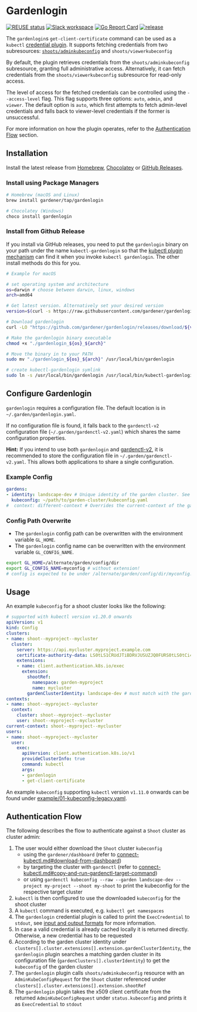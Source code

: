 # Gardenlogin
[![REUSE status](https://api.reuse.software/badge/github.com/gardener/gardenlogin)](https://api.reuse.software/info/github.com/gardener/gardenlogin)
[![Slack workspace](https://img.shields.io/badge/Slack-Gardener%20Project-brightgreen.svg?logo=slack)](https://gardener-cloud.slack.com/)
[![Go Report Card](https://goreportcard.com/badge/github.com/gardener/gardenlogin)](https://goreportcard.com/report/github.com/gardener/gardenlogin)
[![release](https://badge.fury.io/gh/gardener%2Fgardenlogin.svg)](https://badge.fury.io/gh/gardener%2Fgardenlogin)

The `gardenlogin`s `get-client-certificate` command can be used as a `kubectl` [credential plugin](https://kubernetes.io/docs/reference/access-authn-authz/authentication/#client-go-credential-plugins). It supports fetching credentials from two subresources: [`shoots/adminkubeconfig`](https://github.com/gardener/gardener/blob/master/docs/proposals/16-adminkubeconfig-subresource.md) and `shoots/viewerkubeconfig`

By default, the plugin retrieves credentials from the `shoots/adminkubeconfig` subresource, granting full administrative access. Alternatively, it can fetch credentials from the `shoots/viewerkubeconfig` subresource for read-only access.

The level of access for the fetched credentials can be controlled using the `--access-level` flag. This flag supports three options: `auto`, `admin`, and `viewer`. The default option is `auto`, which first attempts to fetch admin-level credentials and falls back to viewer-level credentials if the former is unsuccessful.

For more information on how the plugin operates, refer to the [Authentication Flow](#authentication-flow) section.

## Installation

Install the latest release from [Homebrew](https://brew.sh/), [Chocolatey](https://chocolatey.org/packages/gardenlogin) or [GitHub Releases](https://github.com/gardener/gardenlogin/releases).

### Install using Package Managers

```sh
# Homebrew (macOS and Linux)
brew install gardener/tap/gardenlogin

# Chocolatey (Windows)
choco install gardenlogin
```

### Install from Github Release

If you install via GitHub releases, you need to put the `gardenlogin` binary on your path under the name `kubectl-gardenlogin` so that the [kubectl plugin mechanism](https://kubernetes.io/docs/tasks/extend-kubectl/kubectl-plugins/) can find it when you invoke `kubectl gardenlogin`. The other install methods do this for you.

```bash
# Example for macOS

# set operating system and architecture
os=darwin # choose between darwin, linux, windows
arch=amd64

# Get latest version. Alternatively set your desired version
version=$(curl -s https://raw.githubusercontent.com/gardener/gardenlogin/master/LATEST)

# Download gardenlogin
curl -LO "https://github.com/gardener/gardenlogin/releases/download/${version}/gardenlogin_${os}_${arch}"

# Make the gardenlogin binary executable
chmod +x "./gardenlogin_${os}_${arch}"

# Move the binary in to your PATH
sudo mv "./gardenlogin_${os}_${arch}" /usr/local/bin/gardenlogin

# create kubectl-gardenlogin symlink
sudo ln -s /usr/local/bin/gardenlogin /usr/local/bin/kubectl-gardenlogin
```

## Configure Gardenlogin
`gardenlogin` requires a configuration file. The default location is in `~/.garden/gardenlogin.yaml`. 

If no configuration file is found, it falls back to the `gardenctl-v2` configuration file (`~/.garden/gardenctl-v2.yaml`) which shares the same configuration properties.

**Hint:** If you intend to use both `gardenlogin` and [gardenctl-v2](https://github.com/gardener/gardenctl-v2/), it is recommended to store the configuration file in `~/.garden/gardenctl-v2.yaml`. This allows both applications to share a single configuration.

### Example Config
```yaml
gardens:
- identity: landscape-dev # Unique identity of the garden cluster. See cluster-identity ConfigMap in kube-system namespace of the garden cluster
  kubeconfig: ~/path/to/garden-cluster/kubeconfig.yaml
#  context: different-context # Overrides the current-context of the garden cluster kubeconfig  
```

### Config Path Overwrite
- The `gardenlogin` config path can be overwritten with the environment variable `GL_HOME`.
- The `gardenlogin` config name can be overwritten with the environment variable `GL_CONFIG_NAME`.

```bash
export GL_HOME=/alternate/garden/config/dir
export GL_CONFIG_NAME=myconfig # without extension!
# config is expected to be under /alternate/garden/config/dir/myconfig.yaml
```

## Usage
An example `kubeconfig` for a shoot cluster looks like the following:

```yaml
# supported with kubectl version v1.20.0 onwards
apiVersion: v1
kind: Config
clusters:
- name: shoot--myproject--mycluster
  cluster:
    server: https://api.mycluster.myproject.example.com
    certificate-authority-data: LS0tLS1CRUdJTiBDRVJUSUZJQ0FURS0tLS0tCi4uLgotLS0tLUVORCBDRVJUSUZJQ0FURS0tLS0t
    extensions:
    - name: client.authentication.k8s.io/exec
      extension:
        shootRef:
          namespace: garden-myproject
          name: mycluster
        gardenClusterIdentity: landscape-dev # must match with the garden cluster identity from the config
contexts:
- name: shoot--myproject--mycluster
  context:
    cluster: shoot--myproject--mycluster
    user: shoot--myproject--mycluster
current-context: shoot--myproject--mycluster
users:
- name: shoot--myproject--mycluster
  user:
    exec:
      apiVersion: client.authentication.k8s.io/v1
      provideClusterInfo: true
      command: kubectl
      args:
      - gardenlogin
      - get-client-certificate
```

An example `kubeconfig` supporting `kubectl` version `v1.11.0` onwards can be found under [example/01-kubeconfig-legacy.yaml](example/01-kubeconfig-legacy.yaml).

## Authentication Flow
The following describes the flow to authenticate against a `Shoot` cluster as cluster admin:

1. The user would either download the `Shoot` cluster `kubeconfig`
    - using the `gardener/dashboard` (refer to [connect-kubectl.md#download-from-dashboard](https://github.com/gardener/dashboard/blob/master/docs/usage/connect-kubectl.md#download-from-dashboard))
    - by targeting the cluster with `gardenctl` (refer to [connect-kubectl.md#copy-and-run-gardenctl-target-command](https://github.com/gardener/dashboard/blob/master/docs/usage/connect-kubectl.md#copy-and-run-gardenctl-target-command))
    - or using `gardenctl kubeconfig --raw --garden landscape-dev --project my-project --shoot my-shoot` to print the kubeconfig for the respective target cluster
2. `kubectl` is then configured to use the downloaded `kubeconfig` for the shoot cluster
3. A `kubectl` command is executed, e.g. `kubectl get namespaces`
4. The `gardenlogin` credential plugin is called to print the `ExecCredential` to `stdout`, see [input and output formats](https://kubernetes.io/docs/reference/access-authn-authz/authentication/#input-and-output-formats) for more information.
5. In case a valid credential is already cached locally it is returned directly. Otherwise, a new credential has to be requested
6. According to the garden cluster identity under `clusters[].cluster.extensions[].extension.gardenClusterIdentity`, the `gardenlogin` plugin searches a matching garden cluster in its configuration file (`gardenClusters[].clusterIdentity`) to get the `kubeconfig` of the garden cluster
7. The `gardenlogin` plugin calls `shoots/adminkubeconfig` resource with an `AdminKubeConfigRequest` for the `Shoot` cluster referenced under `clusters[].cluster.extensions[].extension.shootRef`
8. The `gardenlogin` plugin takes the x509 client certificate from the returned `AdminKubeConfigRequest` under `status.kubeconfig` and prints it as `ExecCredential` to `stdout`
